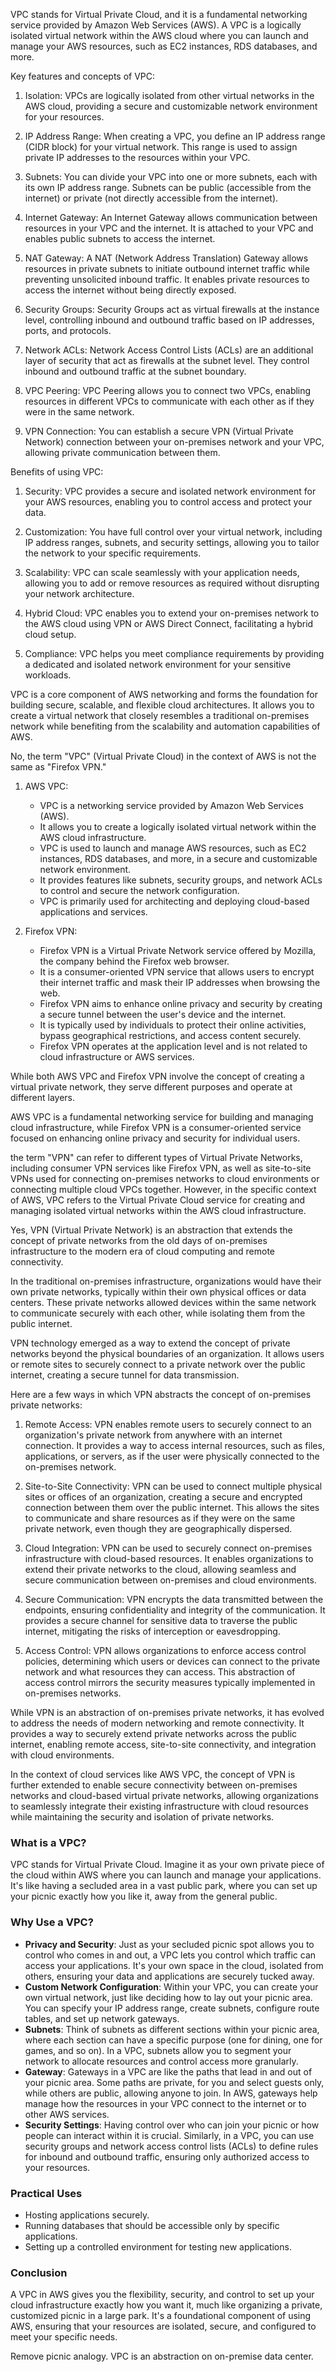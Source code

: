 VPC stands for Virtual Private Cloud, and it is a fundamental networking service provided by Amazon Web Services (AWS). A VPC is a logically isolated virtual network within the AWS cloud where you can launch and manage your AWS resources, such as EC2 instances, RDS databases, and more.

Key features and concepts of VPC:

1. Isolation: VPCs are logically isolated from other virtual networks in the AWS cloud, providing a secure and customizable network environment for your resources.

2. IP Address Range: When creating a VPC, you define an IP address range (CIDR block) for your virtual network. This range is used to assign private IP addresses to the resources within your VPC.

3. Subnets: You can divide your VPC into one or more subnets, each with its own IP address range. Subnets can be public (accessible from the internet) or private (not directly accessible from the internet).

4. Internet Gateway: An Internet Gateway allows communication between resources in your VPC and the internet. It is attached to your VPC and enables public subnets to access the internet.

5. NAT Gateway: A NAT (Network Address Translation) Gateway allows resources in private subnets to initiate outbound internet traffic while preventing unsolicited inbound traffic. It enables private resources to access the internet without being directly exposed.

6. Security Groups: Security Groups act as virtual firewalls at the instance level, controlling inbound and outbound traffic based on IP addresses, ports, and protocols.

7. Network ACLs: Network Access Control Lists (ACLs) are an additional layer of security that act as firewalls at the subnet level. They control inbound and outbound traffic at the subnet boundary.

8. VPC Peering: VPC Peering allows you to connect two VPCs, enabling resources in different VPCs to communicate with each other as if they were in the same network.

9. VPN Connection: You can establish a secure VPN (Virtual Private Network) connection between your on-premises network and your VPC, allowing private communication between them.

Benefits of using VPC:

1. Security: VPC provides a secure and isolated network environment for your AWS resources, enabling you to control access and protect your data.

2. Customization: You have full control over your virtual network, including IP address ranges, subnets, and security settings, allowing you to tailor the network to your specific requirements.

3. Scalability: VPC can scale seamlessly with your application needs, allowing you to add or remove resources as required without disrupting your network architecture.

4. Hybrid Cloud: VPC enables you to extend your on-premises network to the AWS cloud using VPN or AWS Direct Connect, facilitating a hybrid cloud setup.

5. Compliance: VPC helps you meet compliance requirements by providing a dedicated and isolated network environment for your sensitive workloads.

VPC is a core component of AWS networking and forms the foundation for building secure, scalable, and flexible cloud architectures. It allows you to create a virtual network that closely resembles a traditional on-premises network while benefiting from the scalability and automation capabilities of AWS.

No, the term "VPC" (Virtual Private Cloud) in the context of AWS is not the same as "Firefox VPN."

1. AWS VPC:

   - VPC is a networking service provided by Amazon Web Services (AWS).
   - It allows you to create a logically isolated virtual network within the AWS cloud infrastructure.
   - VPC is used to launch and manage AWS resources, such as EC2 instances, RDS databases, and more, in a secure and customizable network environment.
   - It provides features like subnets, security groups, and network ACLs to control and secure the network configuration.
   - VPC is primarily used for architecting and deploying cloud-based applications and services.

2. Firefox VPN:
   - Firefox VPN is a Virtual Private Network service offered by Mozilla, the company behind the Firefox web browser.
   - It is a consumer-oriented VPN service that allows users to encrypt their internet traffic and mask their IP addresses when browsing the web.
   - Firefox VPN aims to enhance online privacy and security by creating a secure tunnel between the user's device and the internet.
   - It is typically used by individuals to protect their online activities, bypass geographical restrictions, and access content securely.
   - Firefox VPN operates at the application level and is not related to cloud infrastructure or AWS services.

While both AWS VPC and Firefox VPN involve the concept of creating a virtual private network, they serve different purposes and operate at different layers.

AWS VPC is a fundamental networking service for building and managing cloud infrastructure, while Firefox VPN is a consumer-oriented service focused on enhancing online privacy and security for individual users.

 the term "VPN" can refer to different types of Virtual Private Networks, including consumer VPN services like Firefox VPN, as well as site-to-site VPNs used for connecting on-premises networks to cloud environments or connecting multiple cloud VPCs together. However, in the specific context of AWS, VPC refers to the Virtual Private Cloud service for creating and managing isolated virtual networks within the AWS cloud infrastructure.

Yes, VPN (Virtual Private Network) is an abstraction that extends the concept of private networks from the old days of on-premises infrastructure to the modern era of cloud computing and remote connectivity.

In the traditional on-premises infrastructure, organizations would have their own private networks, typically within their own physical offices or data centers. These private networks allowed devices within the same network to communicate securely with each other, while isolating them from the public internet.

VPN technology emerged as a way to extend the concept of private networks beyond the physical boundaries of an organization. It allows users or remote sites to securely connect to a private network over the public internet, creating a secure tunnel for data transmission.

Here are a few ways in which VPN abstracts the concept of on-premises private networks:

1. Remote Access: VPN enables remote users to securely connect to an organization's private network from anywhere with an internet connection. It provides a way to access internal resources, such as files, applications, or servers, as if the user were physically connected to the on-premises network.

2. Site-to-Site Connectivity: VPN can be used to connect multiple physical sites or offices of an organization, creating a secure and encrypted connection between them over the public internet. This allows the sites to communicate and share resources as if they were on the same private network, even though they are geographically dispersed.

3. Cloud Integration: VPN can be used to securely connect on-premises infrastructure with cloud-based resources. It enables organizations to extend their private networks to the cloud, allowing seamless and secure communication between on-premises and cloud environments.

4. Secure Communication: VPN encrypts the data transmitted between the endpoints, ensuring confidentiality and integrity of the communication. It provides a secure channel for sensitive data to traverse the public internet, mitigating the risks of interception or eavesdropping.

5. Access Control: VPN allows organizations to enforce access control policies, determining which users or devices can connect to the private network and what resources they can access. This abstraction of access control mirrors the security measures typically implemented in on-premises networks.

While VPN is an abstraction of on-premises private networks, it has evolved to address the needs of modern networking and remote connectivity. It provides a way to securely extend private networks across the public internet, enabling remote access, site-to-site connectivity, and integration with cloud environments.

In the context of cloud services like AWS VPC, the concept of VPN is further extended to enable secure connectivity between on-premises networks and cloud-based virtual private networks, allowing organizations to seamlessly integrate their existing infrastructure with cloud resources while maintaining the security and isolation of private networks.

### What is a VPC?

VPC stands for Virtual Private Cloud. Imagine it as your own private piece of the cloud within AWS where you can launch and manage your applications. It's like having a secluded area in a vast public park, where you can set up your picnic exactly how you like it, away from the general public.

### Why Use a VPC?

- **Privacy and Security**: Just as your secluded picnic spot allows you to control who comes in and out, a VPC lets you control which traffic can access your applications. It's your own space in the cloud, isolated from others, ensuring your data and applications are securely tucked away.
- **Custom Network Configuration**: Within your VPC, you can create your own virtual network, just like deciding how to lay out your picnic area. You can specify your IP address range, create subnets, configure route tables, and set up network gateways.
- **Subnets**: Think of subnets as different sections within your picnic area, where each section can have a specific purpose (one for dining, one for games, and so on). In a VPC, subnets allow you to segment your network to allocate resources and control access more granularly.
- **Gateway**: Gateways in a VPC are like the paths that lead in and out of your picnic area. Some paths are private, for you and select guests only, while others are public, allowing anyone to join. In AWS, gateways help manage how the resources in your VPC connect to the internet or to other AWS services.
- **Security Settings**: Having control over who can join your picnic or how people can interact within it is crucial. Similarly, in a VPC, you can use security groups and network access control lists (ACLs) to define rules for inbound and outbound traffic, ensuring only authorized access to your resources.

### Practical Uses

- Hosting applications securely.
- Running databases that should be accessible only by specific applications.
- Setting up a controlled environment for testing new applications.

### Conclusion

A VPC in AWS gives you the flexibility, security, and control to set up your cloud infrastructure exactly how you want it, much like organizing a private, customized picnic in a large park. It's a foundational component of using AWS, ensuring that your resources are isolated, secure, and configured to meet your specific needs.

Remove picnic analogy. VPC is an abstraction on on-premise data center.
